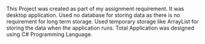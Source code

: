 This Project was created as part of my assignment requirement.
It was desktop application.
Used no database for storing data as there is no requirement for long term storage.
Used temporary storage like ArrayList for storing the data when the application runs.
Total Application was designed using C# Programming Language.

